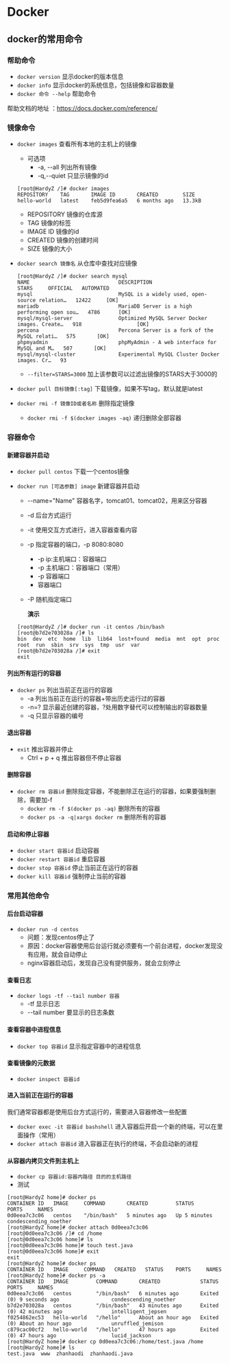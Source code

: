 # Docker

## docker的常用命令

### 帮助命令

* `docker version` 显示docker的版本信息
* `docker info` 显示docker的系统信息，包括镜像和容器数量
* `docker 命令 --help` 帮助命令

帮助文档的地址 ：https://docs.docker.com/reference/

### 镜像命令

* `docker images` 查看所有本地的主机上的镜像

  * 可选项
    * -a, --all 列出所有镜像
    * -q,--quiet 只显示镜像的id

  ```shell
  [root@HardyZ /]# docker images
  REPOSITORY    TAG       IMAGE ID       CREATED        SIZE
  hello-world   latest    feb5d9fea6a5   6 months ago   13.3kB
  ```

  * REPOSITORY 镜像的仓库源
  * TAG 镜像的标签
  * IMAGE ID 镜像的id
  * CREATED 镜像的创建时间
  * SIZE 镜像的大小

- `docker search 镜像名` 从仓库中查找对应镜像

  ```shell
  [root@HardyZ /]# docker search mysql
  NAME                             DESCRIPTION                                     STARS     OFFICIAL   AUTOMATED
  mysql                            MySQL is a widely used, open-source relation…   12422     [OK]       
  mariadb                          MariaDB Server is a high performing open sou…   4786      [OK]       
  mysql/mysql-server               Optimized MySQL Server Docker images. Create…   918                  [OK]
  percona                          Percona Server is a fork of the MySQL relati…   575       [OK]       
  phpmyadmin                       phpMyAdmin - A web interface for MySQL and M…   507       [OK]       
  mysql/mysql-cluster              Experimental MySQL Cluster Docker images. Cr…   93                   
  ```

  - `--filter=STARS=3000` 加上该参数可以过滤出镜像的STARS大于3000的

- `docker pull 目标镜像[:tag]` 下载镜像，如果不写tag，默认就是latest

- `docker rmi -f 镜像ID或者名称` 删除指定镜像

  - `docker rmi -f $(docker images -aq)` 递归删除全部容器

### 容器命令

#### 新建容器并启动

* `docker pull centos` 下载一个centos镜像

* `docker run [可选参数] image` 新建容器并启动

  * --name="Name"  容器名字，tomcat01、tomcat02，用来区分容器

  * -d 后台方式运行

  * -it 使用交互方式进行，进入容器查看内容

  * -p 指定容器的端口，-p 8080:8080

    * -p ip:主机端口：容器端口
    * -p 主机端口：容器端口（常用）
    * -p 容器端口
    * 容器端口

  * -P 随机指定端口

    **演示**

  ```shell
  [root@HardyZ /]# docker run -it centos /bin/bash
  [root@b7d2e703028a /]# ls
  bin  dev  etc  home  lib  lib64  lost+found  media  mnt  opt  proc  root  run  sbin  srv  sys  tmp  usr  var
  [root@b7d2e703028a /]# exit
  exit
  ```

#### 列出所有运行的容器

* `docker ps` 列出当前正在运行的容器
  * -a 列出当前正在运行的容器+带出历史运行过的容器
  * -n=? 显示最近创建的容器，?处用数字替代可以控制输出的容器数量
  * -q 只显示容器的编号

#### 退出容器

* `exit` 推出容器并停止
  * Ctrl + p + q 推出容器但不停止容器

#### 删除容器

* `docker rm 容器id` 删除指定容器，不能删除正在运行的容器，如果要强制删除，需要加-f
  * `docker rm -f $(docker ps -aq)` 删除所有的容器
  * `docker ps -a -q|xargs docker rm` 删除所有的容器

#### 启动和停止容器

* `docker start 容器id` 启动容器
* `docker restart 容器id` 重启容器
* `docker stop 容器id` 停止当前正在运行的容器
* `docker kill 容器id` 强制停止当前的容器

### 常用其他命令

#### 后台启动容器

* `docker run -d centos` 
  * 问题：发现centos停止了
  * 原因：docker容器使用后台运行就必须要有一个前台进程，docker发现没有应用，就会自动停止
  * nginx容器启动后，发现自己没有提供服务，就会立刻停止

#### 查看日志

* `docker logs -tf --tail number 容器`  
  * -tf  显示日志
  * --tail number 要显示的日志条数

#### 查看容器中进程信息

* `docker top 容器id` 显示指定容器中的进程信息

#### 查看镜像的元数据

* `docker inspect 容器id`

#### 进入当前正在运行的容器

我们通常容器都是使用后台方式运行的，需要进入容器修改一些配置

* `docker exec -it 容器id bashshell`  进入容器后开启一个新的终端，可以在里面操作（常用）
* `docker attach 容器id` 进入容器正在执行的终端，不会启动新的进程

#### 从容器内拷贝文件到主机上

* `docker cp 容器id:容器内路径 目的的主机路径`
* 测试

```shell
[root@HardyZ home]# docker ps
CONTAINER ID   IMAGE     COMMAND       CREATED         STATUS         PORTS     NAMES
0d0eea7c3c06   centos    "/bin/bash"   5 minutes ago   Up 5 minutes             condescending_noether
[root@HardyZ home]# docker attach 0d0eea7c3c06
[root@0d0eea7c3c06 /]# cd /home
[root@0d0eea7c3c06 home]# ls
[root@0d0eea7c3c06 home]# touch test.java
[root@0d0eea7c3c06 home]# exit
exit
[root@HardyZ home]# docker ps
CONTAINER ID   IMAGE     COMMAND   CREATED   STATUS    PORTS     NAMES
[root@HardyZ home]# docker ps -a
CONTAINER ID   IMAGE         COMMAND       CREATED             STATUS                         PORTS     NAMES
0d0eea7c3c06   centos        "/bin/bash"   6 minutes ago       Exited (0) 9 seconds ago                 condescending_noether
b7d2e703028a   centos        "/bin/bash"   43 minutes ago      Exited (0) 42 minutes ago                intelligent_jepsen
f0254862ec53   hello-world   "/hello"      About an hour ago   Exited (0) About an hour ago             unruffled_jemison
c879cac00cf2   hello-world   "/hello"      47 hours ago        Exited (0) 47 hours ago                  lucid_jackson
[root@HardyZ home]# docker cp 0d0eea7c3c06:/home/test.java /home
[root@HardyZ home]# ls
test.java  www  zhanhaodi  zhanhaodi.java
```


